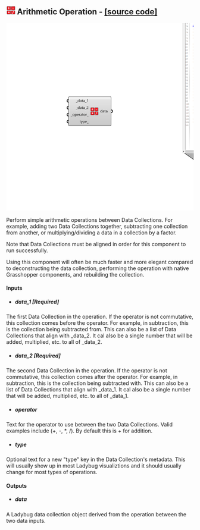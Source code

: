 ## ![](../../images/icons/Arithmetic_Operation.png) Arithmetic Operation - [[source code]](https://github.com/ladybug-tools/ladybug-grasshopper/blob/master/ladybug_grasshopper/src//LB%20Arithmetic%20Operation.py)

![](../../images/components/Arithmetic_Operation.png)

Perform simple arithmetic operations between Data Collections. For example,
 adding two Data Collections together, subtracting one collection from another,
 or multiplying/dividing a data in a collection by a factor.
 

Note that Data Collections must be aligned in order for this component to run
 successfully.
 

Using this component will often be much faster and more elegant compared to
 deconstructing the data collection, performing the operation with native
 Grasshopper components, and rebuilding the collection.
 



#### Inputs
* ##### data_1 [Required]
The first Data Collection in the operation. If the operator is
 not commutative, this collection comes before the operator. For
 example, in subtraction, this is the collection being subtracted from.
 This can also be a list of Data Collections that align with _data_2.
 It cal also be a single number that will be added, multiplied, etc.
 to all of _data_2. 
* ##### data_2 [Required]
The second Data Collection in the operation. If the operator is
 not commutative, this collection comes after the operator. For
 example, in subtraction, this is the collection being subtracted with.
 This can also be a list of Data Collections that align with _data_1.
 It cal also be a single number that will be added, multiplied, etc.
 to all of _data_1. 
* ##### operator 
Text for the operator to use between the two Data Collections.
 Valid examples include (+, -, *, /). By default this is + for addition. 
* ##### type 
Optional text for a new "type" key in the Data Collection's metadata.
 This will usually show up in most Ladybug visualiztions and it should
 usually change for most types of operations. 

#### Outputs
* ##### data
A Ladybug data collection object derived from the operation between
 the two data inputs.